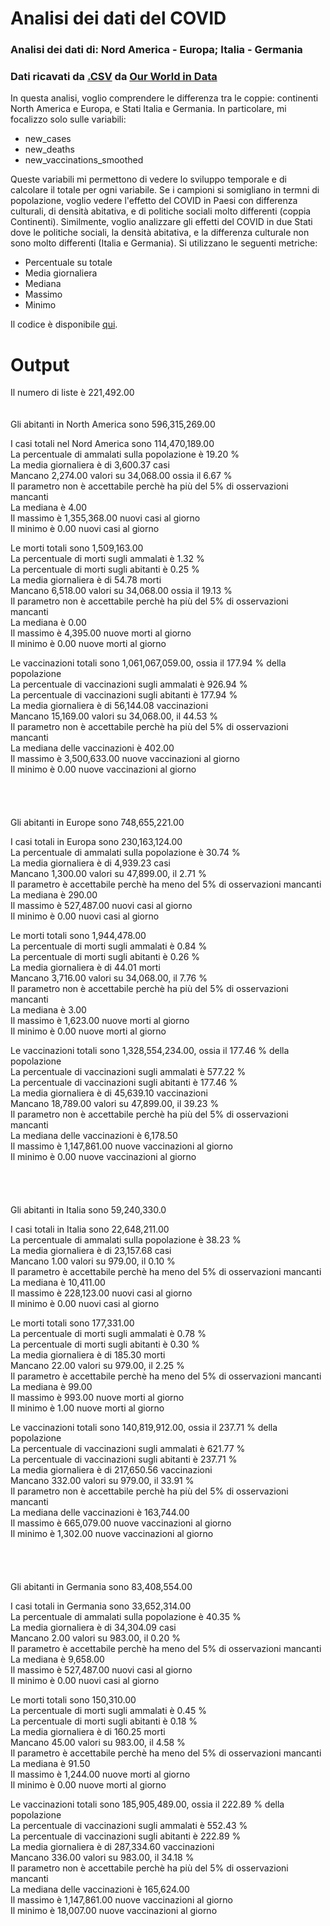 # Analisi dei dati del COVID

### Analisi dei dati di: Nord America - Europa; Italia - Germania 

### Dati ricavati da [.CSV](https://covid.ourworldindata.org/data/owid-covid-data.csv) da [Our World in Data](https://github.com/owid/covid-19-data/tree/master/public/data)

In questa analisi, voglio comprendere le differenza tra le coppie: continenti North America e Europa, e Stati Italia e Germania. In particolare, mi focalizzo solo sulle variabili:
- new_cases
- new_deaths
- new_vaccinations_smoothed

Queste variabili mi permettono di vedere lo sviluppo temporale e di calcolare il totale per ogni variabile.
Se i campioni si somigliano in termni di popolazione, voglio vedere l'effetto del COVID in Paesi con differenza culturali, di densità abitativa, e di politiche sociali molto differenti (coppia Continenti).
Similmente, voglio analizzare gli effetti del COVID in due Stati dove le politiche sociali, la densità abitativa, e la differenza culturale non sono molto differenti (Italia e Germania).
Si utilizzano le seguenti metriche:
- Percentuale su totale
- Media giornaliera
- Mediana
- Massimo 
- Minimo

Il codice è disponibile [qui](https://github.com/stefanogrillo/Data-Analyst---Epicode/blob/4ce6f263d593292d56c8383abf6a352434094716/Week%202/2.4%20Progetto/2.4%20Progetto.py). 

# Output

Il numero di liste è 221,492.00
<br> 
<br>
<br> 
Gli abitanti in North America sono 596,315,269.00
 
I casi totali nel Nord America sono 114,470,189.00<br>
La percentuale di ammalati sulla popolazione è 19.20 %<br>
La media giornaliera è di 3,600.37 casi<br>
Mancano 2,274.00 valori su 34,068.00 ossia il 6.67 %<br>
Il parametro non è accettabile perchè ha più del 5% di osservazioni mancanti<br>
La mediana è 4.00<br>
Il massimo è 1,355,368.00 nuovi casi al giorno<br>
Il minimo è 0.00 nuovi casi al giorno<br>
 
Le morti totali sono 1,509,163.00<br>
La percentuale di morti sugli ammalati è 1.32 %<br>
La percentuale di morti sugli abitanti è 0.25 %<br>
La media giornaliera è di 54.78 morti<br>
Mancano 6,518.00 valori su 34,068.00 ossia il 19.13 %<br>
Il parametro non è accettabile perchè ha più del 5% di osservazioni mancanti<br>
La mediana è 0.00<br>
Il massimo è 4,395.00 nuove morti al giorno<br>
Il minimo è 0.00 nuove morti al giorno<br>
 
Le vaccinazioni totali sono 1,061,067,059.00, ossia il 177.94 % della popolazione<br>
La percentuale di vaccinazioni sugli ammalati è 926.94 %<br>
La percentuale di vaccinazioni sugli abitanti è 177.94 %<br>
La media giornaliera è di 56,144.08 vaccinazioni<br>
Mancano 15,169.00 valori su 34,068.00, il 44.53 %<br>
Il parametro non è accettabile perchè ha più del 5% di osservazioni mancanti<br>
La mediana delle vaccinazioni è 402.00<br>
Il massimo è 3,500,633.00 nuove vaccinazioni al giorno<br>
Il minimo è 0.00 nuove vaccinazioni al giorno<br>
<br> 
<br>
<br> 
<br> 
Gli abitanti in Europe sono 748,655,221.00
 
I casi totali in Europa sono 230,163,124.00<br>
La percentuale di ammalati sulla popolazione è 30.74 %<br>
La media giornaliera è di 4,939.23 casi<br>
Mancano 1,300.00 valori su 47,899.00, il 2.71 %<br>
Il parametro è accettabile perchè ha meno del 5% di osservazioni mancanti<br>
La mediana è 290.00<br>
Il massimo è 527,487.00 nuovi casi al giorno<br>
Il minimo è 0.00 nuovi casi al giorno<br>
 
Le morti totali sono 1,944,478.00<br>
La percentuale di morti sugli ammalati è 0.84 %<br>
La percentuale di morti sugli abitanti è 0.26 %<br>
La media giornaliera è di 44.01 morti<br>
Mancano 3,716.00 valori su 34,068.00, il 7.76 %<br>
Il parametro non è accettabile perchè ha più del 5% di osservazioni mancanti<br>
La mediana è 3.00<br>
Il massimo è 1,623.00 nuove morti al giorno<br>
Il minimo è 0.00 nuove morti al giorno<br>
 
Le vaccinazioni totali sono 1,328,554,234.00, ossia il 177.46 % della popolazione<br>
La percentuale di vaccinazioni sugli ammalati è 577.22 %<br>
La percentuale di vaccinazioni sugli abitanti è 177.46 %<br>
La media giornaliera è di 45,639.10 vaccinazioni<br>
Mancano 18,789.00 valori su 47,899.00, il 39.23 %<br>
Il parametro non è accettabile perchè ha più del 5% di osservazioni mancanti<br>
La mediana delle vaccinazioni è 6,178.50<br>
Il massimo è 1,147,861.00 nuove vaccinazioni al giorno<br>
Il minimo è 0.00 nuove vaccinazioni al giorno<br>
<br>
<br>
<br>
<br>
Gli abitanti in Italia sono 59,240,330.0
 
I casi totali in Italia sono 22,648,211.00<br>
La percentuale di ammalati sulla popolazione è 38.23 %<br>
La media giornaliera è di 23,157.68 casi<br>
Mancano 1.00 valori su 979.00, il 0.10 %<br>
Il parametro è accettabile perchè ha meno del 5% di osservazioni mancanti<br>
La mediana è 10,411.00<br>
Il massimo è 228,123.00 nuovi casi al giorno<br>
Il minimo è 0.00 nuovi casi al giorno<br>
 
Le morti totali sono 177,331.00<br>
La percentuale di morti sugli ammalati è 0.78 %<br>
La percentuale di morti sugli abitanti è 0.30 %<br>
La media giornaliera è di 185.30 morti<br>
Mancano 22.00 valori su 979.00, il 2.25 %<br>
Il parametro è accettabile perchè ha meno del 5% di osservazioni mancanti<br>
La mediana è 99.00<br>
Il massimo è 993.00 nuove morti al giorno<br>
Il minimo è 1.00 nuove morti al giorno<br>
 
Le vaccinazioni totali sono 140,819,912.00, ossia il 237.71 % della popolazione<br>
La percentuale di vaccinazioni sugli ammalati è 621.77 %<br>
La percentuale di vaccinazioni sugli abitanti è 237.71 %<br>
La media giornaliera è di 217,650.56 vaccinazioni<br>
Mancano 332.00 valori su 979.00, il 33.91 %<br>
Il parametro non è accettabile perchè ha più del 5% di osservazioni mancanti<br>
La mediana delle vaccinazioni è 163,744.00<br>
Il massimo è 665,079.00 nuove vaccinazioni al giorno<br>
Il minimo è 1,302.00 nuove vaccinazioni al giorno<br>
<br>
<br>
<br>
<br> 
Gli abitanti in Germania sono 83,408,554.00
 
I casi totali in Germania sono 33,652,314.00<br>
La percentuale di ammalati sulla popolazione è 40.35 %<br>
La media giornaliera è di 34,304.09 casi<br>
Mancano 2.00 valori su 983.00, il 0.20 %<br>
Il parametro è accettabile perchè ha meno del 5% di osservazioni mancanti<br>
La mediana è 9,658.00<br>
Il massimo è 527,487.00 nuovi casi al giorno<br>
Il minimo è 0.00 nuovi casi al giorno<br>
 
Le morti totali sono 150,310.00<br>
La percentuale di morti sugli ammalati è 0.45 %<br>
La percentuale di morti sugli abitanti è 0.18 %<br>
La media giornaliera è di 160.25 morti<br>
Mancano 45.00 valori su 983.00, il 4.58 %<br>
Il parametro è accettabile perchè ha meno del 5% di osservazioni mancanti<br>
La mediana è 91.50<br>
Il massimo è 1,244.00 nuove morti al giorno<br>
Il minimo è 0.00 nuove morti al giorno<br>
 
Le vaccinazioni totali sono 185,905,489.00, ossia il 222.89 % della popolazione<br>
La percentuale di vaccinazioni sugli ammalati è 552.43 %<br>
La percentuale di vaccinazioni sugli abitanti è 222.89 %<br>
La media giornaliera è di 287,334.60 vaccinazioni<br>
Mancano 336.00 valori su 983.00, il 34.18 %<br>
Il parametro non è accettabile perchè ha più del 5% di osservazioni mancanti<br>
La mediana delle vaccinazioni è 165,624.00<br>
Il massimo è 1,147,861.00 nuove vaccinazioni al giorno<br>
Il minimo è 18,007.00 nuove vaccinazioni al giorno<br>

